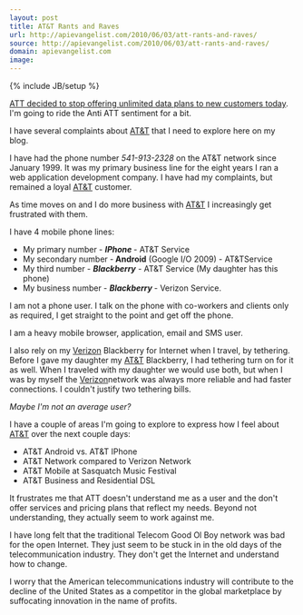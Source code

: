 ```yaml
---
layout: post
title: AT&T Rants and Raves
url: http://apievangelist.com/2010/06/03/att-rants-and-raves/
source: http://apievangelist.com/2010/06/03/att-rants-and-raves/
domain: apievangelist.com
image: 
---
```

{% include JB/setup %}<p><a href="http://www.readwriteweb.com/archives/poll_are_you_concerned_about_atts_new_data_limits.php">ATT decided to stop offering unlimited data plans to new customers  today</a>. I'm going to ride the Anti ATT sentiment for a bit.<p></p>
I  have several complaints about <a href="http://www.att.com/">AT&amp;T</a> that I need to explore here on my  blog.<p></p>
I have had the phone number <em>541-913-2328</em> on the  AT&amp;T network since January 1999. It was my primary business line  for the eight years I ran a web application development company. I have had my  complaints, but remained a loyal <a href="http://www.att.com/">AT&amp;T</a> customer.<p></p>
As time moves on  and I do more business with <a href="http://www.att.com/">AT&amp;T</a> I increasingly get frustrated with them.<p></p>
I have 4 mobile phone  lines:
<ul class="mainlist">
	<li>My primary number - <strong><em>IPhone </em></strong>- AT&amp;T Service</li>
	<li>My  secondary number -<strong> Android</strong> (Google I/O 2009) - AT&amp;TService</li>
	<li>My  third number - <em><strong>Blackberry</strong></em> - AT&amp;T Service (My daughter has this  phone)</li>
	<li>My business number - <em><strong>Blackberry </strong></em>- Verizon Service.</li>
</ul>
I  am not a phone user. I talk on the phone with co-workers and clients  only as required, I get straight to the point and get off the phone.<p></p>
I  am a heavy mobile browser, application, email and SMS user.<p></p>
I  also rely on my <a href="http://www22.verizon.com/">Verizon</a> Blackberry for Internet when I travel, by  tethering. Before I gave my daughter my <a href="http://www.att.com/">AT&amp;T</a> Blackberry, I had tethering  turn on for it as well. When I traveled with my daughter we would use both,  but when I was by myself the <a href="http://www22.verizon.com/">Verizon</a>network was always more reliable  and had faster connections. I couldn't justify two tethering bills.<p></p>
<em>Maybe  I'm not an average user? </em><p></p>
I have a couple of areas I'm  going to explore to express how I feel about <a href="http://www.att.com/">AT&amp;T</a> over the next couple days:
<ul class="mainlist">
	<li>AT&amp;T  Android vs. AT&amp;T IPhone</li>
	<li>AT&amp;T Network compared to  Verizon Network</li>
	<li>AT&amp;T Mobile at Sasquatch Music Festival</li>
	<li>AT&amp;T  Business and Residential DSL</li>
</ul>
It frustrates me that ATT doesn't  understand me as a user and the don't offer services and pricing plans that  reflect my needs. Beyond not understanding, they actually  seem to work against me.<p></p>
I have long felt that the traditional  Telecom Good Ol Boy network was bad for the open Internet. They just  seem to be stuck in in the old days of the telecommunication industry.  They don't get the Internet and understand how to change.<p></p>
I worry  that the American telecommunications industry will contribute to the  decline of the United States as a competitor in the global marketplace  by suffocating innovation in the name of profits.</p>
